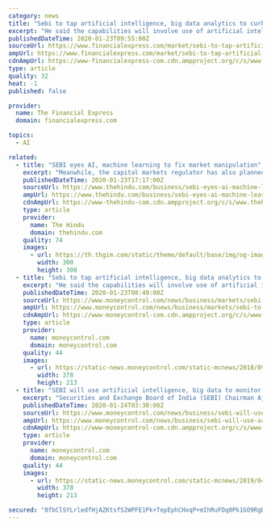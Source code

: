 ```yaml
---
category: news
title: "Sebi to tap artificial intelligence, big data analytics to curb market manipulations, says Chairman Ajay Tyagi"
excerpt: "He said the capabilities will involve use of artificial intelligence, machine learning, big data analytics and natural language processing tools to spot market manipulation. The new plan involves creating a “data lake” project to augment analytical capabilities, he said while speaking at the National Institute of Securities Markets at ..."
publishedDateTime: 2020-01-23T09:55:00Z
sourceUrl: https://www.financialexpress.com/market/sebi-to-tap-artificial-intelligence-big-data-analytics-to-curb-market-manipulations-says-chairman-ajay-tyagi/1832721/
ampUrl: https://www.financialexpress.com/market/sebi-to-tap-artificial-intelligence-big-data-analytics-to-curb-market-manipulations-says-chairman-ajay-tyagi/1832721/lite/
cdnAmpUrl: https://www-financialexpress-com.cdn.ampproject.org/c/s/www.financialexpress.com/market/sebi-to-tap-artificial-intelligence-big-data-analytics-to-curb-market-manipulations-says-chairman-ajay-tyagi/1832721/lite/
type: article
quality: 32
heat: -1
published: false

provider:
  name: The Financial Express
  domain: financialexpress.com

topics:
  - AI

related:
  - title: "SEBI eyes AI, machine learning to fix market manipulation"
    excerpt: "Meanwhile, the capital markets regulator has also planned a ‘data lake’ project using tools like machine learning, artificial intelligence and big data analysis among other things. Data lake refers to a repository of data that is stored in a very raw or unstructured manner. “Use of advanced technological tools such as artificial ..."
    publishedDateTime: 2020-01-23T17:17:00Z
    sourceUrl: https://www.thehindu.com/business/sebi-eyes-ai-machine-learning-to-fix-market-manipulation/article30636862.ece
    ampUrl: https://www.thehindu.com/business/sebi-eyes-ai-machine-learning-to-fix-market-manipulation/article30636862.ece/amp/
    cdnAmpUrl: https://www-thehindu-com.cdn.ampproject.org/c/s/www.thehindu.com/business/sebi-eyes-ai-machine-learning-to-fix-market-manipulation/article30636862.ece/amp/
    type: article
    provider:
      name: The Hindu
      domain: thehindu.com
    quality: 74
    images:
      - url: https://th.thgim.com/static/theme/default/base/img/og-image.jpg
        width: 300
        height: 300
  - title: "Sebi to tap artificial intelligence, big data analytics to curb market manipulations: Ajay Tyagi"
    excerpt: "He said the capabilities will involve use of artificial intelligence, machine learning , big data analytics and natural language processing tools to spot market manipulation. The new plan involves creating a \"data lake\" project to augment analytical ..."
    publishedDateTime: 2020-01-23T08:49:00Z
    sourceUrl: https://www.moneycontrol.com/news/business/markets/sebi-to-tap-artificial-intelligence-big-data-analytics-to-curb-market-manipulations-ajay-tyagi-4849461.html
    ampUrl: https://www.moneycontrol.com/news/business/markets/sebi-to-tap-artificial-intelligence-big-data-analytics-to-curb-market-manipulations-ajay-tyagi-4849461.html/amp
    cdnAmpUrl: https://www-moneycontrol-com.cdn.ampproject.org/c/s/www.moneycontrol.com/news/business/markets/sebi-to-tap-artificial-intelligence-big-data-analytics-to-curb-market-manipulations-ajay-tyagi-4849461.html/amp
    type: article
    provider:
      name: moneycontrol.com
      domain: moneycontrol.com
    quality: 44
    images:
      - url: https://static-news.moneycontrol.com/static-mcnews/2018/09/2018-09-24T142126Z_1_LYNXNPEE8N15X_RTROPTP_2_USA-TRADE-MEXICO-SIEMENS-378x213.jpg
        width: 378
        height: 213
  - title: "SEBI will use artificial intelligence, big data to monitor market manipulations, says Ajay Tyagi"
    excerpt: "Securities and Exchange Board of India (SEBI) Chairman Ajay Tyagi on January 23 said the regulator will adopt artificial intelligence (AI), machine learning (ML), big data analytics and natural language processing tools to monitor and analyse spot market manipulation, PTI reported. \"Catching malpractices in the market using the standard tools ..."
    publishedDateTime: 2020-01-24T03:30:00Z
    sourceUrl: https://www.moneycontrol.com/news/business/sebi-will-use-artificial-intelligence-big-data-to-monitor-market-manipulations-says-ajay-tyagi-4853021.html
    ampUrl: https://www.moneycontrol.com/news/business/sebi-will-use-artificial-intelligence-big-data-to-monitor-market-manipulations-says-ajay-tyagi-4853021.html/amp
    cdnAmpUrl: https://www-moneycontrol-com.cdn.ampproject.org/c/s/www.moneycontrol.com/news/business/sebi-will-use-artificial-intelligence-big-data-to-monitor-market-manipulations-says-ajay-tyagi-4853021.html/amp
    type: article
    provider:
      name: moneycontrol.com
      domain: moneycontrol.com
    quality: 44
    images:
      - url: https://static-news.moneycontrol.com/static-mcnews/2019/04/Adani_logo-378x213.jpg
        width: 378
        height: 213

secured: "8fbClSYLrledfHjAZKtsfS2WPFE1Pk+TepEphCHxqP+mIhRuFDq0Pk1GO9RgDrPMbOSFb+HRyVOoxcxXsLIZvy7qXOwjT9D2x9Z70WTkJfD6h1z93Sg2GhBVGnaN25yl0xFZxSJAZA8k2IIiY+ycm8SrIyhyqUN3m9hZ0QaF2K+7PWovhXQYV+Wb+QAmg004Gd3dZ9IAv9GOgEaWTYvSMlb6pYpjR+kqOcMJ9hK7eeVYzPSSHttB21DGdaCTgYp21Uu+sh1yLoh5nMqj+veq/1RzFSRQDWzGypvqJzVXL5AS2fLe7tYDqXWBZw3s9qOkl2nGxLdK+HE8/7/1JIFGrP9qmcJr0aCRbYoOBRBUTEokt9hUJPrhSDwLxPM07t06t60VqJYRt8jikrnUe015BCnstPaeHe3WdfBkeFe2KADBPo5BQ3mCMzZFrwx9DEaMIpOlBpZBiKCZaa+AMUZkCVG+AdmqLwXRsdnTj91B06w=;gtKMLzi0ckvoQTsTufZ3Ww=="
---
```


